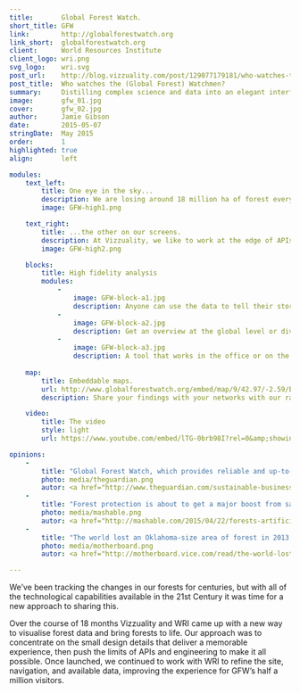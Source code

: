 ```yaml
---
title:       Global Forest Watch.
short_title: GFW
link:        http://globalforestwatch.org
link_short:  globalforestwatch.org
client:      World Resources Institute
client_logo: wri.png
svg_logo:    wri.svg
post_url:    http://blog.vizzuality.com/post/129077179181/who-watches-the-global-forest-watchmen
post_title:  Who watches the (Global Forest) Watchmen?
summary:     Distilling complex science and data into an elegant interface for anyone to track changes to the world’s forests.
image:       gfw_01.jpg
cover:       gfw_02.jpg
author:      Jamie Gibson
date:        2015-05-07
stringDate:  May 2015
order:       1
highlighted: true
align:       left

modules:
    text_left:
        title: One eye in the sky...
        description: We are losing around 18 million ha of forest every year, according to the latest estimates. With enhanced satellite capabilities and analysis of earth observations, we can monitor changes to our planet more easily than ever before
        image: GFW-high1.png

    text_right:
        title: ...the other on our screens.
        description: At Vizzuality, we like to work at the edge of APIs and push the boundaries of visualisation technology. We integrated a host of different front end techniques to create a fast, beautiful and easy-to-use map tool. 
        image: GFW-high2.png

    blocks:
        title: High fidelity analysis
        modules:
            -
                image: GFW-block-a1.jpg
                description: Anyone can use the data to tell their story about forest change and share it with the world. 
            -
                image: GFW-block-a2.jpg
                description: Get an overview at the global level or dive into the details for one country with our local and global modes
            -
                image: GFW-block-a3.jpg
                description: A tool that works in the office or on the go; with the mobile version, you can tell your story no matter where you are. 
    
    map:
        title: Embeddable maps.
        url: http://www.globalforestwatch.org/embed/map/9/42.97/-2.59/ESP-16/terrain/loss,forestgain/612,591?begin=2001-01-01&end=2014-12-31&threshold=30
        description: Share your findings with your networks with our range of embed options.

    video:
        title: The video
        style: light
        url: https://www.youtube.com/embed/lTG-0brb98I?rel=0&amp;showinfo=0

opinions:
    -
        title: "Global Forest Watch, which provides reliable and up-to-date data on forests worldwide, along with the ability to track changes to forest cover over time."
        photo: media/theguardian.png
        autor: <a href="http://www.theguardian.com/sustainable-business/2015/mar/10/google-earth-engine-maps-forest-watch-deforestation-environment"> Marc Gunther, The Guardian </a>
    -
        title: "Forest protection is about to get a major boost from satellites and AI."
        photo: media/mashable.png
        autor: <a href="http://mashable.com/2015/04/22/forests-artificial-intelligence/"> Andrew Freedman, Mashable </a>
    -
        title: "The world lost an Oklahoma-size area of forest in 2013, satellite data show."
        photo: media/motherboard.png
        autor: <a href="http://motherboard.vice.com/read/the-world-lost-an-oklahoma-sized-amount-of-forest-in-2013-satellite-data-shows">  Brian Merchant, Motherboard </a>

---
```


We’ve been tracking the changes in our forests for centuries, but with all of the technological capabilities available in the 21st Century it was time for a new approach to sharing this. 

Over the course of 18 months Vizzuality and WRI came up with a new way to visualise forest data and bring forests to life. Our approach was to concentrate on the small design details that deliver a memorable experience, then push the limits of APIs and engineering to make it all possible. Once launched, we continued to work with WRI to refine the site, navigation, and available data, improving the experience for GFW’s half a million visitors. 
  

